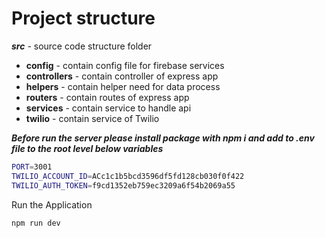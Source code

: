 # Project structure

_**src**_ - source code structure folder

- **config** - contain config file for firebase services
- **controllers** - contain controller of express app
- **helpers** - contain helper need for data process
- **routers** - contain routes of express app
- **services** - contain service to handle api
- **twilio** - contain service of Twilio

_**Before run the server please install package with npm i and add to .env file to the root level below variables**_

```bash
PORT=3001
TWILIO_ACCOUNT_ID=ACc1c1b5bcd3596df5fd128cb030f0f422
TWILIO_AUTH_TOKEN=f9cd1352eb759ec3209a6f54b2069a55
```

Run the Application

```bash
npm run dev
```
